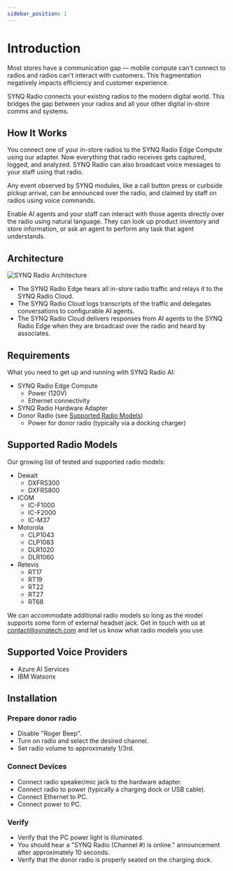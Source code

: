 ```yaml
---
sidebar_position: 1
---
```


# Introduction
Most stores have a communication gap — mobile compute can't connect to radios and radios can't interact with customers. This fragmentation negatively impacts efficiency and customer experience. 

SYNQ Radio connects your existing radios to the modern digital world. This bridges the gap between your radios and all your other digital in-store comms and systems.

## How It Works
You connect one of your in-store radios to the SYNQ Radio Edge Compute using our adapter. Now everything that radio receives gets captured, logged, and analyzed. SYNQ Radio can also broadcast voice messages to your staff using that radio.

Any event observed by SYNQ modules, like a call button press or curbside pickup arrival, can be announced over the radio, and claimed by staff on radios using voice commands. 

Enable AI agents and your staff can interact with those agents directly over the radio using natural language. They can look up product inventory and store information, or ask an agent to perform any task that agent understands. 

## Architecture
![SYNQ Radio Architecture](/img/radio/synq-radio-high-level-architecture.png)
- The SYNQ Radio Edge hears all in-store radio traffic and relays it to the SYNQ Radio Cloud.
- The SYNQ Radio Cloud logs transcripts of the traffic and delegates conversations to configurable AI agents.
- The SYNQ Radio Cloud delivers responses from AI agents to the SYNQ Radio Edge when they are broadcast over the radio and heard by associates.

## Requirements
What you need to get up and running with SYNQ Radio AI:
- SYNQ Radio Edge Compute
  - Power (120V)
  - Ethernet connectivity
- SYNQ Radio Hardware Adapter
- Donor Radio (see [Supported Radio Models](#supported-radio-models))
  - Power for donor radio (typically via a docking charger)

## Supported Radio Models
Our growing list of tested and supported radio models:
- Dewalt
  - DXFRS300
  - DXFRS800
- ICOM
  - IC-F1000 
  - IC-F2000 
  - IC-M37
- Motorola
  - CLP1043
  - CLP1083
  - DLR1020
  - DLR1060
- Retevis
  - RT17
  - RT19
  - RT22
  - RT27
  - RT68

We can accommodate additional radio models so long as the model supports some form of external headset jack. Get in touch with us at contact@synqtech.com and let us know what radio models you use.

## Supported Voice Providers
- Azure AI Services
- IBM Watsonx

## Installation

### Prepare donor radio
- Disable "Roger Beep".
- Turn on radio and select the desired channel.
- Set radio volume to approximately 1/3rd.

### Connect Devices
- Connect radio speaker/mic jack to the hardware adapter.
- Connect radio to power (typically a charging dock or USB cable).
- Connect Ethernet to PC.
- Connect power to PC.

### Verify
- Verify that the PC power light is illuminated.
- You should hear a "SYNQ Radio (Channel #) is online." announcement after approximately 10 seconds.
- Verify that the donor radio is properly seated on the charging dock.

